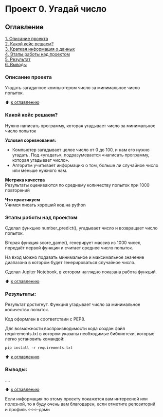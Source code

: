 # Проект 0. Угадай число

## Оглавление  
[1. Описание проекта](README.md#Описание-проекта)  
[2. Какой кейс решаем?](README.md#Какой-кейс-решаем)  
[3. Краткая информация о данных](README.md#Краткая-информация-о-данных)  
[4. Этапы работы над проектом](README.md#Этапы-работы-над-проектом)  
[5. Результат](README.md#Результаты)    
[6. Выводы](README.md#Выводы) 

### Описание проекта    
Угадать загаданное компьютером число за минимальное число попыток.

:arrow_up: [к оглавлению](README.md#Оглавление)


### Какой кейс решаем?    
Нужно написать программу, которая угадывает число за минимальное число попыток

**Условия соревнования:**  
- Компьютер загадывает целое число от 0 до 100, и нам его нужно угадать. Под «угадать», подразумевается «написать программу, которая угадывает число».
- Алгоритм учитывает информацию о том, больше ли случайное число или меньше нужного нам.

**Метрика качества**     
Результаты оцениваются по среднему количеству попыток при 1000 повторений

**Что практикуем**     
Учимся писать хороший код на python

### Этапы работы над проектом  
Сделал функцию number_predict(), угадывает число и возвращает число попыток.

Вторая функция score_game(), генерирует массив из 1000 чисел, передаёт первой функции и считает среднее число попыток.

На вход можно подавать минимальное и максимальное значение диапазона в котором будет генерироваться случайное число.

Сделал Jupiter Notebook, в котором наглядно показана работа функций.

:arrow_up: [к оглавлению](README.md#Оглавление)


### Результаты:  
Результат достигнут. Функция угадывает число за минимальное количество попыток.

Код оформлен в соответствии с PEP8.

Для возможности воспроизводимости кода создан файл requirements.txt в котором указаны необходимые библиотеки, которые легко установить командой:
```
pip install -r requirements.txt
```

:arrow_up: [к оглавлению](README.md#Оглавление)


### Выводы:  
....

:arrow_up: [к оглавлению](README.md#Оглавление)


Если информация по этому проекту покажется вам интересной или полезной, то я буду очень вам благодарен, если отметите репозиторий и профиль ⭐️⭐️⭐️-дами